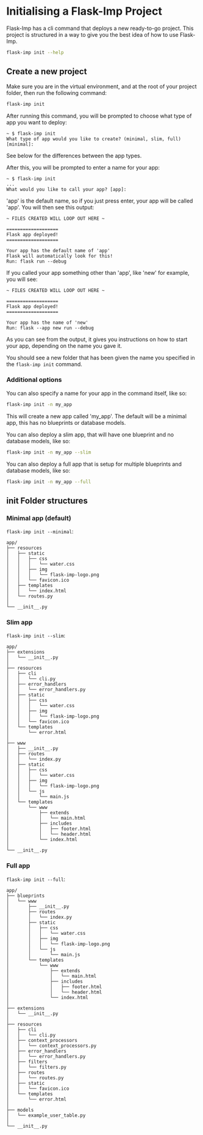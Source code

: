 # Initialising a Flask-Imp Project

Flask-Imp has a cli command that deploys a new ready-to-go project.
This project is structured in a way to give you the best idea of
how to use Flask-Imp.

```bash
flask-imp init --help
```

## Create a new project

Make sure you are in the virtual environment, and at the root of your
project folder, then run the following command:

```bash
flask-imp init
```

After running this command, you will be prompted to choose what type of
app you want to deploy:

```text
~ $ flask-imp init
What type of app would you like to create? (minimal, slim, full) [minimal]:
```

See below for the differences between the app types.

After this, you will be prompted to enter a name for your app:

```text
~ $ flask-imp init
...
What would you like to call your app? [app]:
```

'app' is the default name, so if you just press enter, your app will be
called 'app'. You will then see this output:

```text
~ FILES CREATED WILL LOOP OUT HERE ~

===================
Flask app deployed!
===================

Your app has the default name of 'app'
Flask will automatically look for this!
Run: flask run --debug

```

If you called your app something other than 'app', like 'new' for example, you will see:

```text
~ FILES CREATED WILL LOOP OUT HERE ~

===================
Flask app deployed!
===================

Your app has the name of 'new'
Run: flask --app new run --debug

```

As you can see from the output, it gives you instructions on how to start your app,
depending on the name you gave it.

You should see a new folder that has been given the name you specified in
the `flask-imp init` command.

### Additional options

You can also specify a name for your app in the command itself, like so:

```bash
flask-imp init -n my_app
```

This will create a new app called 'my_app'.
The default will be a minimal app, this has no blueprints or database models.

You can also deploy a slim app, that will have one blueprint and no database models,
like so:

```bash
flask-imp init -n my_app --slim
```

You can also deploy a full app that is setup for multiple blueprints and database
models, like so:

```bash
flask-imp init -n my_app --full
```

## init Folder structures

### Minimal app (default)

`flask-imp init --minimal`:

```text
app/
├── resources
│   ├── static
│   │   ├── css
│   │   │   └── water.css
│   │   ├── img
│   │   │   └── flask-imp-logo.png
│   │   └── favicon.ico
│   ├── templates
│   │   └── index.html
│   └── routes.py
│
└── __init__.py
```

### Slim app

`flask-imp init --slim`:

```text
app/
├── extensions
│   └── __init__.py
│
├── resources
│   ├── cli
│   │   └── cli.py
│   ├── error_handlers
│   │   └── error_handlers.py
│   ├── static
│   │   ├── css
│   │   │   └── water.css
│   │   ├── img
│   │   │   └── flask-imp-logo.png
│   │   └── favicon.ico
│   └── templates
│       └── error.html
│
├── www
│   ├── __init__.py
│   ├── routes
│   │   └── index.py
│   ├── static
│   │   ├── css
│   │   │   └── water.css
│   │   ├── img
│   │   │   └── flask-imp-logo.png
│   │   └── js
│   │       └── main.js
│   └── templates
│       └── www
│           ├── extends
│           │   └── main.html
│           ├── includes
│           │   ├── footer.html
│           │   └── header.html
│           └── index.html
│
└── __init__.py
```

### Full app

`flask-imp init --full`:

```text
app/
├── blueprints
│   └── www
│       ├── __init__.py
│       ├── routes
│       │   └── index.py
│       ├── static
│       │   ├── css
│       │   │   └── water.css
│       │   ├── img
│       │   │   └── flask-imp-logo.png
│       │   └── js
│       │       └── main.js
│       └── templates
│           └── www
│               ├── extends
│               │   └── main.html
│               ├── includes
│               │   ├── footer.html
│               │   └── header.html
│               └── index.html
│
├── extensions
│   └── __init__.py
│
├── resources
│   ├── cli
│   │   └── cli.py
│   ├── context_processors
│   │   └── context_processors.py
│   ├── error_handlers
│   │   └── error_handlers.py
│   ├── filters
│   │   └── filters.py
│   ├── routes
│   │   └── routes.py
│   ├── static
│   │   └── favicon.ico
│   └── templates
│       └── error.html
│
├── models
│   └── example_user_table.py
│
└── __init__.py
```

